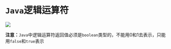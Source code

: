 # `Java`逻辑运算符

![](5.Java逻辑运算符.assets/capture_20240916171448262.bmp)



**注意：**`Java`中逻辑运算符返回值必须是`boolean`类型的，不能用0和1去表示，只能用`false`和`true`表示

